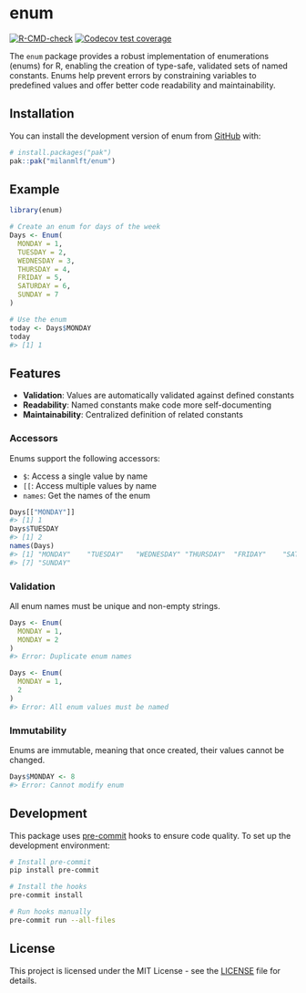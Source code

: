 
<!-- README.md is generated from README.Rmd. Please edit that file -->

# enum

<!-- badges: start -->

[![R-CMD-check](https://github.com/milanmlft/enum/actions/workflows/R-CMD-check.yaml/badge.svg)](https://github.com/milanmlft/enum/actions/workflows/R-CMD-check.yaml)
[![Codecov test
coverage](https://codecov.io/gh/milanmlft/enum/graph/badge.svg)](https://app.codecov.io/gh/milanmlft/enum)
<!-- badges: end -->

The `enum` package provides a robust implementation of enumerations
(enums) for R, enabling the creation of type-safe, validated sets of
named constants. Enums help prevent errors by constraining variables to
predefined values and offer better code readability and maintainability.

## Installation

You can install the development version of enum from
[GitHub](https://github.com/) with:

``` r
# install.packages("pak")
pak::pak("milanmlft/enum")
```

## Example

``` r
library(enum)

# Create an enum for days of the week
Days <- Enum(
  MONDAY = 1,
  TUESDAY = 2,
  WEDNESDAY = 3,
  THURSDAY = 4,
  FRIDAY = 5,
  SATURDAY = 6,
  SUNDAY = 7
)

# Use the enum
today <- Days$MONDAY
today
#> [1] 1
```

## Features

- **Validation**: Values are automatically validated against defined
  constants
- **Readability**: Named constants make code more self-documenting
- **Maintainability**: Centralized definition of related constants

### Accessors

Enums support the following accessors:

- `$`: Access a single value by name
- `[[`: Access multiple values by name
- `names`: Get the names of the enum

``` r
Days[["MONDAY"]]
#> [1] 1
Days$TUESDAY
#> [1] 2
names(Days)
#> [1] "MONDAY"    "TUESDAY"   "WEDNESDAY" "THURSDAY"  "FRIDAY"    "SATURDAY"
#> [7] "SUNDAY"
```

### Validation

All enum names must be unique and non-empty strings.

``` r
Days <- Enum(
  MONDAY = 1,
  MONDAY = 2
)
#> Error: Duplicate enum names
```

``` r
Days <- Enum(
  MONDAY = 1,
  2
)
#> Error: All enum values must be named
```

### Immutability

Enums are immutable, meaning that once created, their values cannot be
changed.

``` r
Days$MONDAY <- 8
#> Error: Cannot modify enum
```

## Development

This package uses [pre-commit](https://pre-commit.com/) hooks to ensure
code quality. To set up the development environment:

``` bash
# Install pre-commit
pip install pre-commit

# Install the hooks
pre-commit install

# Run hooks manually
pre-commit run --all-files
```

## License

This project is licensed under the MIT License - see the
[LICENSE](LICENSE) file for details.
